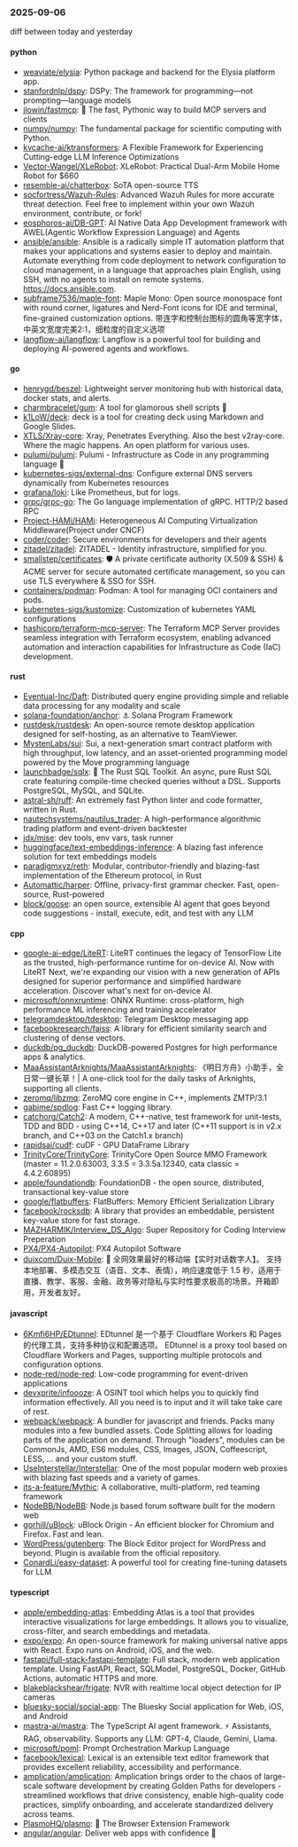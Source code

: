 ### 2025-09-06
diff between today and yesterday

#### python
* [weaviate/elysia](https://github.com/weaviate/elysia): Python package and backend for the Elysia platform app.
* [stanfordnlp/dspy](https://github.com/stanfordnlp/dspy): DSPy: The framework for programming—not prompting—language models
* [jlowin/fastmcp](https://github.com/jlowin/fastmcp): 🚀 The fast, Pythonic way to build MCP servers and clients
* [numpy/numpy](https://github.com/numpy/numpy): The fundamental package for scientific computing with Python.
* [kvcache-ai/ktransformers](https://github.com/kvcache-ai/ktransformers): A Flexible Framework for Experiencing Cutting-edge LLM Inference Optimizations
* [Vector-Wangel/XLeRobot](https://github.com/Vector-Wangel/XLeRobot): XLeRobot: Practical Dual-Arm Mobile Home Robot for $660
* [resemble-ai/chatterbox](https://github.com/resemble-ai/chatterbox): SoTA open-source TTS
* [socfortress/Wazuh-Rules](https://github.com/socfortress/Wazuh-Rules): Advanced Wazuh Rules for more accurate threat detection. Feel free to implement within your own Wazuh environment, contribute, or fork!
* [eosphoros-ai/DB-GPT](https://github.com/eosphoros-ai/DB-GPT): AI Native Data App Development framework with AWEL(Agentic Workflow Expression Language) and Agents
* [ansible/ansible](https://github.com/ansible/ansible): Ansible is a radically simple IT automation platform that makes your applications and systems easier to deploy and maintain. Automate everything from code deployment to network configuration to cloud management, in a language that approaches plain English, using SSH, with no agents to install on remote systems. https://docs.ansible.com.
* [subframe7536/maple-font](https://github.com/subframe7536/maple-font): Maple Mono: Open source monospace font with round corner, ligatures and Nerd-Font icons for IDE and terminal, fine-grained customization options. 带连字和控制台图标的圆角等宽字体，中英文宽度完美2:1，细粒度的自定义选项
* [langflow-ai/langflow](https://github.com/langflow-ai/langflow): Langflow is a powerful tool for building and deploying AI-powered agents and workflows.

#### go
* [henrygd/beszel](https://github.com/henrygd/beszel): Lightweight server monitoring hub with historical data, docker stats, and alerts.
* [charmbracelet/gum](https://github.com/charmbracelet/gum): A tool for glamorous shell scripts 🎀
* [k1LoW/deck](https://github.com/k1LoW/deck): deck is a tool for creating deck using Markdown and Google Slides.
* [XTLS/Xray-core](https://github.com/XTLS/Xray-core): Xray, Penetrates Everything. Also the best v2ray-core. Where the magic happens. An open platform for various uses.
* [pulumi/pulumi](https://github.com/pulumi/pulumi): Pulumi - Infrastructure as Code in any programming language 🚀
* [kubernetes-sigs/external-dns](https://github.com/kubernetes-sigs/external-dns): Configure external DNS servers dynamically from Kubernetes resources
* [grafana/loki](https://github.com/grafana/loki): Like Prometheus, but for logs.
* [grpc/grpc-go](https://github.com/grpc/grpc-go): The Go language implementation of gRPC. HTTP/2 based RPC
* [Project-HAMi/HAMi](https://github.com/Project-HAMi/HAMi): Heterogeneous AI Computing Virtualization Middleware(Project under CNCF)
* [coder/coder](https://github.com/coder/coder): Secure environments for developers and their agents
* [zitadel/zitadel](https://github.com/zitadel/zitadel): ZITADEL - Identity infrastructure, simplified for you.
* [smallstep/certificates](https://github.com/smallstep/certificates): 🛡️ A private certificate authority (X.509 & SSH) & ACME server for secure automated certificate management, so you can use TLS everywhere & SSO for SSH.
* [containers/podman](https://github.com/containers/podman): Podman: A tool for managing OCI containers and pods.
* [kubernetes-sigs/kustomize](https://github.com/kubernetes-sigs/kustomize): Customization of kubernetes YAML configurations
* [hashicorp/terraform-mcp-server](https://github.com/hashicorp/terraform-mcp-server): The Terraform MCP Server provides seamless integration with Terraform ecosystem, enabling advanced automation and interaction capabilities for Infrastructure as Code (IaC) development.

#### rust
* [Eventual-Inc/Daft](https://github.com/Eventual-Inc/Daft): Distributed query engine providing simple and reliable data processing for any modality and scale
* [solana-foundation/anchor](https://github.com/solana-foundation/anchor): ⚓ Solana Program Framework
* [rustdesk/rustdesk](https://github.com/rustdesk/rustdesk): An open-source remote desktop application designed for self-hosting, as an alternative to TeamViewer.
* [MystenLabs/sui](https://github.com/MystenLabs/sui): Sui, a next-generation smart contract platform with high throughput, low latency, and an asset-oriented programming model powered by the Move programming language
* [launchbadge/sqlx](https://github.com/launchbadge/sqlx): 🧰 The Rust SQL Toolkit. An async, pure Rust SQL crate featuring compile-time checked queries without a DSL. Supports PostgreSQL, MySQL, and SQLite.
* [astral-sh/ruff](https://github.com/astral-sh/ruff): An extremely fast Python linter and code formatter, written in Rust.
* [nautechsystems/nautilus_trader](https://github.com/nautechsystems/nautilus_trader): A high-performance algorithmic trading platform and event-driven backtester
* [jdx/mise](https://github.com/jdx/mise): dev tools, env vars, task runner
* [huggingface/text-embeddings-inference](https://github.com/huggingface/text-embeddings-inference): A blazing fast inference solution for text embeddings models
* [paradigmxyz/reth](https://github.com/paradigmxyz/reth): Modular, contributor-friendly and blazing-fast implementation of the Ethereum protocol, in Rust
* [Automattic/harper](https://github.com/Automattic/harper): Offline, privacy-first grammar checker. Fast, open-source, Rust-powered
* [block/goose](https://github.com/block/goose): an open source, extensible AI agent that goes beyond code suggestions - install, execute, edit, and test with any LLM

#### cpp
* [google-ai-edge/LiteRT](https://github.com/google-ai-edge/LiteRT): LiteRT continues the legacy of TensorFlow Lite as the trusted, high-performance runtime for on-device AI. Now with LiteRT Next, we're expanding our vision with a new generation of APIs designed for superior performance and simplified hardware acceleration. Discover what's next for on-device AI.
* [microsoft/onnxruntime](https://github.com/microsoft/onnxruntime): ONNX Runtime: cross-platform, high performance ML inferencing and training accelerator
* [telegramdesktop/tdesktop](https://github.com/telegramdesktop/tdesktop): Telegram Desktop messaging app
* [facebookresearch/faiss](https://github.com/facebookresearch/faiss): A library for efficient similarity search and clustering of dense vectors.
* [duckdb/pg_duckdb](https://github.com/duckdb/pg_duckdb): DuckDB-powered Postgres for high performance apps & analytics.
* [MaaAssistantArknights/MaaAssistantArknights](https://github.com/MaaAssistantArknights/MaaAssistantArknights): 《明日方舟》小助手，全日常一键长草！| A one-click tool for the daily tasks of Arknights, supporting all clients.
* [zeromq/libzmq](https://github.com/zeromq/libzmq): ZeroMQ core engine in C++, implements ZMTP/3.1
* [gabime/spdlog](https://github.com/gabime/spdlog): Fast C++ logging library.
* [catchorg/Catch2](https://github.com/catchorg/Catch2): A modern, C++-native, test framework for unit-tests, TDD and BDD - using C++14, C++17 and later (C++11 support is in v2.x branch, and C++03 on the Catch1.x branch)
* [rapidsai/cudf](https://github.com/rapidsai/cudf): cuDF - GPU DataFrame Library
* [TrinityCore/TrinityCore](https://github.com/TrinityCore/TrinityCore): TrinityCore Open Source MMO Framework (master = 11.2.0.63003, 3.3.5 = 3.3.5a.12340, cata classic = 4.4.2.60895)
* [apple/foundationdb](https://github.com/apple/foundationdb): FoundationDB - the open source, distributed, transactional key-value store
* [google/flatbuffers](https://github.com/google/flatbuffers): FlatBuffers: Memory Efficient Serialization Library
* [facebook/rocksdb](https://github.com/facebook/rocksdb): A library that provides an embeddable, persistent key-value store for fast storage.
* [MAZHARMIK/Interview_DS_Algo](https://github.com/MAZHARMIK/Interview_DS_Algo): Super Repository for Coding Interview Preperation
* [PX4/PX4-Autopilot](https://github.com/PX4/PX4-Autopilot): PX4 Autopilot Software
* [duixcom/Duix-Mobile](https://github.com/duixcom/Duix-Mobile): 🚀 全网效果最好的移动端【实时对话数字人】。 支持本地部署、多模态交互（语音、文本、表情），响应速度低于 1.5 秒，适用于直播、教学、客服、金融、政务等对隐私与实时性要求极高的场景。开箱即用，开发者友好。

#### javascript
* [6Kmfi6HP/EDtunnel](https://github.com/6Kmfi6HP/EDtunnel): EDtunnel 是一个基于 Cloudflare Workers 和 Pages 的代理工具，支持多种协议和配置选项。 EDtunnel is a proxy tool based on Cloudflare Workers and Pages, supporting multiple protocols and configuration options.
* [node-red/node-red](https://github.com/node-red/node-red): Low-code programming for event-driven applications
* [devxprite/infoooze](https://github.com/devxprite/infoooze): A OSINT tool which helps you to quickly find information effectively. All you need is to input and it will take take care of rest.
* [webpack/webpack](https://github.com/webpack/webpack): A bundler for javascript and friends. Packs many modules into a few bundled assets. Code Splitting allows for loading parts of the application on demand. Through "loaders", modules can be CommonJs, AMD, ES6 modules, CSS, Images, JSON, Coffeescript, LESS, ... and your custom stuff.
* [UseInterstellar/Interstellar](https://github.com/UseInterstellar/Interstellar): One of the most popular modern web proxies with blazing fast speeds and a variety of games.
* [its-a-feature/Mythic](https://github.com/its-a-feature/Mythic): A collaborative, multi-platform, red teaming framework
* [NodeBB/NodeBB](https://github.com/NodeBB/NodeBB): Node.js based forum software built for the modern web
* [gorhill/uBlock](https://github.com/gorhill/uBlock): uBlock Origin - An efficient blocker for Chromium and Firefox. Fast and lean.
* [WordPress/gutenberg](https://github.com/WordPress/gutenberg): The Block Editor project for WordPress and beyond. Plugin is available from the official repository.
* [ConardLi/easy-dataset](https://github.com/ConardLi/easy-dataset): A powerful tool for creating fine-tuning datasets for LLM

#### typescript
* [apple/embedding-atlas](https://github.com/apple/embedding-atlas): Embedding Atlas is a tool that provides interactive visualizations for large embeddings. It allows you to visualize, cross-filter, and search embeddings and metadata.
* [expo/expo](https://github.com/expo/expo): An open-source framework for making universal native apps with React. Expo runs on Android, iOS, and the web.
* [fastapi/full-stack-fastapi-template](https://github.com/fastapi/full-stack-fastapi-template): Full stack, modern web application template. Using FastAPI, React, SQLModel, PostgreSQL, Docker, GitHub Actions, automatic HTTPS and more.
* [blakeblackshear/frigate](https://github.com/blakeblackshear/frigate): NVR with realtime local object detection for IP cameras
* [bluesky-social/social-app](https://github.com/bluesky-social/social-app): The Bluesky Social application for Web, iOS, and Android
* [mastra-ai/mastra](https://github.com/mastra-ai/mastra): The TypeScript AI agent framework. ⚡ Assistants, RAG, observability. Supports any LLM: GPT-4, Claude, Gemini, Llama.
* [microsoft/poml](https://github.com/microsoft/poml): Prompt Orchestration Markup Language
* [facebook/lexical](https://github.com/facebook/lexical): Lexical is an extensible text editor framework that provides excellent reliability, accessibility and performance.
* [amplication/amplication](https://github.com/amplication/amplication): Amplication brings order to the chaos of large-scale software development by creating Golden Paths for developers - streamlined workflows that drive consistency, enable high-quality code practices, simplify onboarding, and accelerate standardized delivery across teams.
* [PlasmoHQ/plasmo](https://github.com/PlasmoHQ/plasmo): 🧩 The Browser Extension Framework
* [angular/angular](https://github.com/angular/angular): Deliver web apps with confidence 🚀
